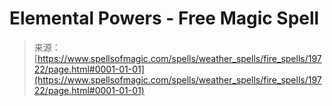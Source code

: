 <!--yml
category: 未分类
date: 2024-06-12 19:01:57
-->

# Elemental Powers - Free Magic Spell

> 来源：[https://www.spellsofmagic.com/spells/weather_spells/fire_spells/19722/page.html#0001-01-01](https://www.spellsofmagic.com/spells/weather_spells/fire_spells/19722/page.html#0001-01-01)